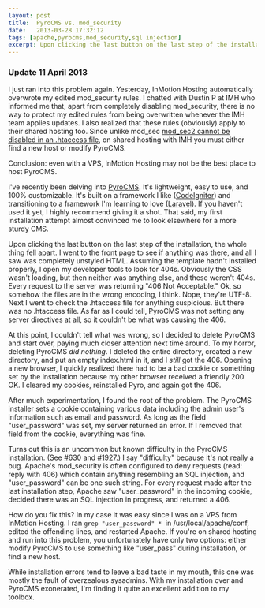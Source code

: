 ```yaml
---
layout: post
title:  PyroCMS vs. mod_security
date:   2013-03-28 17:32:12
tags: [apache,pyrocms,mod_security,sql injection]
excerpt: Upon clicking the last button on the last step of the installation, the whole thing fell apart.
---
```

<section class="callout secondary">
<h3>Update 11 April 2013</h3>
<p>I just ran into this problem again. Yesterday, InMotion Hosting automatically overwrote my edited mod_security rules. I chatted with Dustin P at IMH who informed me that, apart from completely disabling mod_security, there is no way to protect my edited rules from being overwritten whenever the IMH team applies updates. I also realized that these rules (obviously) apply to their shared hosting too. Since unlike mod_sec <a href="http://forums.cpanel.net/f5/mod_security2-how-disable-via-htaccess-72207.html">mod_sec2 cannot be disabled in an .htaccess file</a>, on shared hosting with IMH you must either find a new host or modify PyroCMS.</p>

<p>Conclusion: even with a VPS, InMotion Hosting may not be the best place to host PyroCMS.</p>
</section>

I've recently been delving into <a title="PyroCMS" href="https://www.pyrocms.com/" target="_blank">PyroCMS</a>. It's lightweight, easy to use, and 100% customizable. It's built on a framework I like (<a href="http://ellislab.com/codeigniter" target="_blank">CodeIgniter</a>) and transitioning to a framework I'm learning to love (<a href="http://laravel.com/" target="_blank">Laravel</a>). If you haven't used it yet, I highly recommend giving it a shot. That said, my first installation attempt almost convinced me to look elsewhere for a more sturdy CMS.

Upon clicking the last button on the last step of the installation, the whole thing fell apart. I went to the front page to see if anything was there, and all I saw was completely unstyled HTML. Assuming the template hadn't installed properly, I open my developer tools to look for 404s. Obviously the CSS wasn't loading, but then neither was anything else, and these weren't 404s. Every request to the server was returning "406 Not Acceptable." Ok, so somehow the files are in the wrong encoding, I think. Nope, they're UTF-8. Next I went to check the .htaccess file for anything suspicious. But there was no .htaccess file. As far as I could tell, PyroCMS was not setting any server directives at all, so it couldn't be what was causing the 406.

At this point, I couldn't tell what was wrong, so I decided to delete PyroCMS and start over, paying much closer attention next time around. To my horror, deleting PyroCMS <em>did nothing</em>. I deleted the entire directory, created a new directory, and put an empty index.html in it, and I <em>still</em> got the 406. Opening a new browser, I quickly realized there had to be a bad cookie or something set by the installation because my other browser received a friendly 200 OK. I cleared my cookies, reinstalled Pyro, and again got the 406.

After much experimentation, I found the root of the problem. The PyroCMS installer sets a cookie containing various data including the admin user's information such as email and password. As long as the field "user_password" was set, my server returned an error. If I removed that field from the cookie, everything was fine.

Turns out this is an uncommon but known difficulty in the PyroCMS installation. (See <a href="https://github.com/pyrocms/pyrocms/issues/630" target="_blank">#630</a> and <a href="https://github.com/pyrocms/pyrocms/issues/1927" target="_blank">#1927</a>.) I say "difficulty" because it's not really a bug. Apache's mod\_security is often configured to deny requests (read: reply with 406) which contain anything resembling an SQL injection, and "user\_password" can be one such string. For every request made after the last installation step, Apache saw "user_password" in the incoming cookie, decided there was an SQL injection in progress, and returned a 406.

How do you fix this? In my case it was easy since I was on a VPS from InMotion Hosting. I ran `grep "user_password" *`  in /usr/local/apache/conf, edited the offending lines, and restarted Apache. If you're on shared hosting and run into this problem, you unfortunately have only two options: either modify PyroCMS to use something like "user_pass" during installation, or find a new host.

While installation errors tend to leave a bad taste in my mouth, this one was mostly the fault of overzealous sysadmins. With my installation over and PyroCMS exonerated, I'm finding it quite an excellent addition to my toolbox.